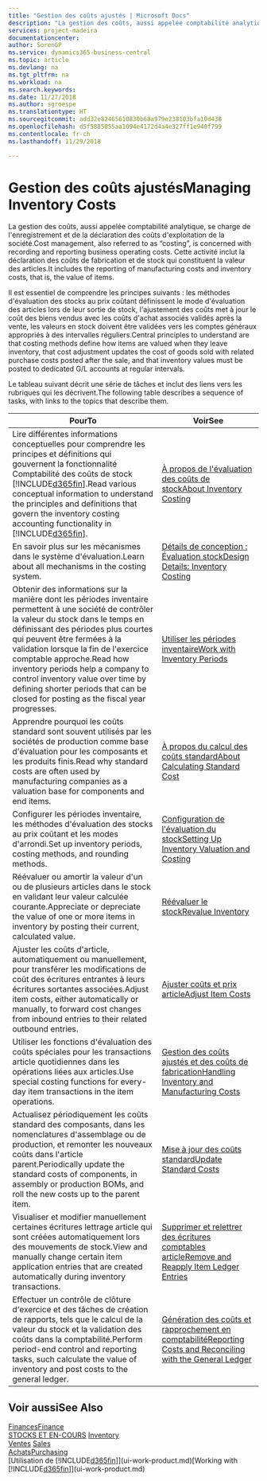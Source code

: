 ```yaml
---
title: "Gestion des coûts ajustés | Microsoft Docs"
description: "La gestion des coûts, aussi appelée comptabilité analytique, se charge de l'enregistrement et de la déclaration des coûts d'exploitation de la société. Cette activité inclut la déclaration des coûts de fabrication et de stock qui constituent la valeur des articles."
services: project-madeira
documentationcenter: 
author: SorenGP
ms.service: dynamics365-business-central
ms.topic: article
ms.devlang: na
ms.tgt_pltfrm: na
ms.workload: na
ms.search.keywords: 
ms.date: 11/27/2018
ms.author: sgroespe
ms.translationtype: HT
ms.sourcegitcommit: add32e82465610830b68a979e238103bfa10d438
ms.openlocfilehash: d5f5885055aa1094e4172d4a4e327ff1e940f799
ms.contentlocale: fr-ch
ms.lasthandoff: 11/29/2018

---
```

# <a name="managing-inventory-costs"></a><span data-ttu-id="cec99-104">Gestion des coûts ajustés</span><span class="sxs-lookup"><span data-stu-id="cec99-104">Managing Inventory Costs</span></span>
<span data-ttu-id="cec99-105">La gestion des coûts, aussi appelée comptabilité analytique, se charge de l'enregistrement et de la déclaration des coûts d'exploitation de la société.</span><span class="sxs-lookup"><span data-stu-id="cec99-105">Cost management, also referred to as “costing”, is concerned with recording and reporting business operating costs.</span></span> <span data-ttu-id="cec99-106">Cette activité inclut la déclaration des coûts de fabrication et de stock qui constituent la valeur des articles.</span><span class="sxs-lookup"><span data-stu-id="cec99-106">It includes the reporting of manufacturing costs and inventory costs, that is, the value of items.</span></span>   

<span data-ttu-id="cec99-107">Il est essentiel de comprendre les principes suivants : les méthodes d'évaluation des stocks au prix coûtant définissent le mode d'évaluation des articles lors de leur sortie de stock, l'ajustement des coûts met à jour le coût des biens vendus avec les coûts d'achat associés validés après la vente, les valeurs en stock doivent être validées vers les comptes généraux appropriés à des intervalles réguliers.</span><span class="sxs-lookup"><span data-stu-id="cec99-107">Central principles to understand are that costing methods define how items are valued when they leave inventory, that cost adjustment updates the cost of goods sold with related purchase costs posted after the sale, and that inventory values must be posted to dedicated G/L accounts at regular intervals.</span></span>

<span data-ttu-id="cec99-108">Le tableau suivant décrit une série de tâches et inclut des liens vers les rubriques qui les décrivent.</span><span class="sxs-lookup"><span data-stu-id="cec99-108">The following table describes a sequence of tasks, with links to the topics that describe them.</span></span>

|<span data-ttu-id="cec99-109">**Pour**</span><span class="sxs-lookup"><span data-stu-id="cec99-109">**To**</span></span>|<span data-ttu-id="cec99-110">**Voir**</span><span class="sxs-lookup"><span data-stu-id="cec99-110">**See**</span></span>|  
|------------|-------------|  
|<span data-ttu-id="cec99-111">Lire différentes informations conceptuelles pour comprendre les principes et définitions qui gouvernent la fonctionnalité Comptabilité des coûts de stock [!INCLUDE[d365fin](includes/d365fin_md.md)].</span><span class="sxs-lookup"><span data-stu-id="cec99-111">Read various conceptual information to understand the principles and definitions that govern the inventory costing accounting functionality in [!INCLUDE[d365fin](includes/d365fin_md.md)].</span></span>|[<span data-ttu-id="cec99-112">À propos de l'évaluation des coûts de stock</span><span class="sxs-lookup"><span data-stu-id="cec99-112">About Inventory Costing</span></span>](finance-learn-about-costing.md)|  
|<span data-ttu-id="cec99-113">En savoir plus sur les mécanismes dans le système d'évaluation.</span><span class="sxs-lookup"><span data-stu-id="cec99-113">Learn about all mechanisms in the costing system.</span></span>|[<span data-ttu-id="cec99-114">Détails de conception : Évaluation stock</span><span class="sxs-lookup"><span data-stu-id="cec99-114">Design Details: Inventory Costing</span></span>](design-details-inventory-costing.md)|
|<span data-ttu-id="cec99-115">Obtenir des informations sur la manière dont les périodes inventaire permettent à une société de contrôler la valeur du stock dans le temps en définissant des périodes plus courtes qui peuvent être fermées à la validation lorsque la fin de l'exercice comptable approche.</span><span class="sxs-lookup"><span data-stu-id="cec99-115">Read how inventory periods help a company to control inventory value over time by defining shorter periods that can be closed for posting as the fiscal year progresses.</span></span>|[<span data-ttu-id="cec99-116">Utiliser les périodes inventaire</span><span class="sxs-lookup"><span data-stu-id="cec99-116">Work with Inventory Periods</span></span>](finance-how-to-work-with-inventory-periods.md)|
|<span data-ttu-id="cec99-117">Apprendre pourquoi les coûts standard sont souvent utilisés par les sociétés de production comme base d'évaluation pour les composants et les produits finis.</span><span class="sxs-lookup"><span data-stu-id="cec99-117">Read why standard costs are often used by manufacturing companies as a valuation base for components and end items.</span></span>|[<span data-ttu-id="cec99-118">À propos du calcul des coûts standard</span><span class="sxs-lookup"><span data-stu-id="cec99-118">About Calculating Standard Cost</span></span>](finance-about-calculating-standard-cost.md)|
|<span data-ttu-id="cec99-119">Configurer les périodes inventaire, les méthodes d'évaluation des stocks au prix coûtant et les modes d'arrondi.</span><span class="sxs-lookup"><span data-stu-id="cec99-119">Set up inventory periods, costing methods, and rounding methods.</span></span>|[<span data-ttu-id="cec99-120">Configuration de l'évaluation du stock</span><span class="sxs-lookup"><span data-stu-id="cec99-120">Setting Up Inventory Valuation and Costing</span></span>](finance-set-up-inventory-valuation-and-costing.md)|
|<span data-ttu-id="cec99-121">Réévaluer ou amortir la valeur d'un ou de plusieurs articles dans le stock en validant leur valeur calculée courante.</span><span class="sxs-lookup"><span data-stu-id="cec99-121">Appreciate or depreciate the value of one or more items in inventory by posting their current, calculated value.</span></span>|[<span data-ttu-id="cec99-122">Réévaluer le stock</span><span class="sxs-lookup"><span data-stu-id="cec99-122">Revalue Inventory</span></span>](inventory-how-revalue-inventory.md)|
|<span data-ttu-id="cec99-123">Ajuster les coûts d'article, automatiquement ou manuellement, pour transférer les modifications de coût des écritures entrantes à leurs écritures sortantes associées.</span><span class="sxs-lookup"><span data-stu-id="cec99-123">Adjust item costs, either automatically or manually, to forward cost changes from inbound entries to their related outbound entries.</span></span>|[<span data-ttu-id="cec99-124">Ajuster coûts et prix article</span><span class="sxs-lookup"><span data-stu-id="cec99-124">Adjust Item Costs</span></span>](inventory-how-adjust-item-costs.md)|
|<span data-ttu-id="cec99-125">Utiliser les fonctions d'évaluation des coûts spéciales pour les transactions article quotidiennes dans les opérations liées aux articles.</span><span class="sxs-lookup"><span data-stu-id="cec99-125">Use special costing functions for every-day item transactions in the item operations.</span></span>|[<span data-ttu-id="cec99-126">Gestion des coûts ajustés et des coûts de fabrication</span><span class="sxs-lookup"><span data-stu-id="cec99-126">Handling Inventory and Manufacturing Costs</span></span>](finance-handle-inventory-and-manufacturing-costs.md)|  
|<span data-ttu-id="cec99-127">Actualisez périodiquement les coûts standard des composants, dans les nomenclatures d'assemblage ou de production, et remonter les nouveaux coûts dans l'article parent.</span><span class="sxs-lookup"><span data-stu-id="cec99-127">Periodically update the standard costs of components, in assembly or production BOMs, and roll the new costs up to the parent item.</span></span>|[<span data-ttu-id="cec99-128">Mise à jour des coûts standard</span><span class="sxs-lookup"><span data-stu-id="cec99-128">Update Standard Costs</span></span>](finance-how-to-update-standard-costs.md)|
|<span data-ttu-id="cec99-129">Visualiser et modifier manuellement certaines écritures lettrage article qui sont créées automatiquement lors des mouvements de stock.</span><span class="sxs-lookup"><span data-stu-id="cec99-129">View and manually change certain item application entries that are created automatically during inventory transactions.</span></span>|[<span data-ttu-id="cec99-130">Supprimer et relettrer des écritures comptables article</span><span class="sxs-lookup"><span data-stu-id="cec99-130">Remove and Reapply Item Ledger Entries</span></span>](finance-how-to-remove-and-reapply-item-entries.md)|
|<span data-ttu-id="cec99-131">Effectuer un contrôle de clôture d'exercice et des tâches de création de rapports, tels que le calcul de la valeur du stock et la validation des coûts dans la comptabilité.</span><span class="sxs-lookup"><span data-stu-id="cec99-131">Perform period-end control and reporting tasks, such calculate the value of inventory and post costs to the general ledger.</span></span>|[<span data-ttu-id="cec99-132">Génération des coûts et rapprochement en comptabilité</span><span class="sxs-lookup"><span data-stu-id="cec99-132">Reporting Costs and Reconciling with the General Ledger</span></span>](finance-report-costs-and-reconcile-with-the-general-ledger.md)|

## <a name="see-also"></a><span data-ttu-id="cec99-133">Voir aussi</span><span class="sxs-lookup"><span data-stu-id="cec99-133">See Also</span></span>  
 [<span data-ttu-id="cec99-134">Finances</span><span class="sxs-lookup"><span data-stu-id="cec99-134">Finance</span></span>](finance.md)  
 <span data-ttu-id="cec99-135">[STOCKS ET EN-COURS](inventory-manage-inventory.md) </span><span class="sxs-lookup"><span data-stu-id="cec99-135">[Inventory](inventory-manage-inventory.md) </span></span>  
 <span data-ttu-id="cec99-136">[Ventes](sales-manage-sales.md) </span><span class="sxs-lookup"><span data-stu-id="cec99-136">[Sales](sales-manage-sales.md) </span></span>  
 [<span data-ttu-id="cec99-137">Achats</span><span class="sxs-lookup"><span data-stu-id="cec99-137">Purchasing</span></span>](purchasing-manage-purchasing.md)  
 <span data-ttu-id="cec99-138">[Utilisation de [!INCLUDE[d365fin](includes/d365fin_md.md)]](ui-work-product.md)</span><span class="sxs-lookup"><span data-stu-id="cec99-138">[Working with [!INCLUDE[d365fin](includes/d365fin_md.md)]](ui-work-product.md)</span></span>

